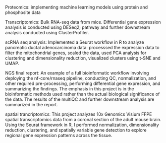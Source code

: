 Proteomics: implementing machine learning models using protein and phosphosite data 

Transcriptomics: Bulk RNA-seq data from mice. Differential gene expression analysis is conducted using DESeq2; pathway and further downstream analysis conducted using ClusterProfiler.

scRNA seq analysis: Implemented a Seurat workflow in R to analyze pancreatic ductal adenocarcinoma data: processsed the expression data to filter the mitochondrial genes, scaled the data, used PCA analysis for clustering and dimensionality reduction, visualized clusters using t-SNE and UMAP. 

NGS final report: An example of a full bioinformatic workflow involving deploying the nf-core/rnaseq pipeline, conducting QC, normalization, and other required pre-processing, performing differential gene expression, and summarizing the findings. The emphasis in this project is in the bioinformatic methods used rather than the actual biological significance of the data. The results of the multiQC and further downstream analysis are summarized in the report. 

spatial trancriptomics: This project analyzes 10x Genomics Visium FFPE spatial transcriptomics data from a coronal section of the adult mouse brain. Using the Seurat framework in R, I performed normalization, dimensionality reduction, clustering, and spatially variable gene detection to explore regional gene expression patterns across the tissue.

